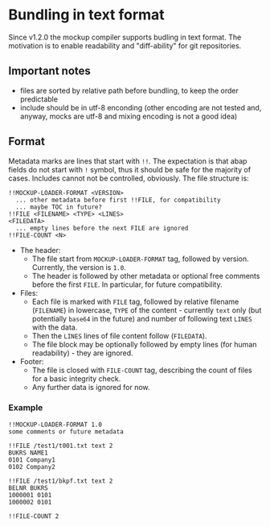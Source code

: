 # Bundling in text format

Since v1.2.0 the mockup compiler supports budling in text format. The motivation is to enable readability and "diff-ability" for git repositories.

## Important notes

- files are sorted by relative path before bundling, to keep the order predictable
- include should be in utf-8 enconding (other encoding are not tested and, anyway, mocks are utf-8 and mixing encoding is not a good idea)

## Format

Metadata marks are lines that start with `!!`. The expectation is that abap fields do not start with `!` symbol, thus it should be safe for the majority of cases. Includes cannot not be controlled, obviously. The file structure is:

```text
!!MOCKUP-LOADER-FORMAT <VERSION>
  ... other metadata before first !!FILE, for compatibility
  ... maybe TOC in future?
!!FILE <FILENAME> <TYPE> <LINES>
<FILEDATA>
  ... empty lines before the next FILE are ignored
!!FILE-COUNT <N>
```

- The header:
  - The file start from `MOCKUP-LOADER-FORMAT` tag, followed by version. Currently, the version is `1.0`.
  - The header is followed by other metadata or optional free comments before the first `FILE`. In particular, for future compatibility.
- Files:
  - Each file is marked with `FILE` tag, followed by relative filename (`FILENAME`) in lowercase, `TYPE` of the content - currently `text` only (but potentially `base64` in the future) and number of following text `LINES` with the data.
  - Then the `LINES` lines of file content follow (`FILEDATA`).
  - The file block may be optionally followed by empty lines (for human readability) - they are ignored.
- Footer:
  - The file is closed with `FILE-COUNT` tag, describing the count of files for a basic integrity check.
  - Any further data is ignored for now.

### Example

```text
!!MOCKUP-LOADER-FORMAT 1.0
some comments or future metadata

!!FILE /test1/t001.txt text 2
BUKRS NAME1
0101 Company1
0102 Company2

!!FILE /test1/bkpf.txt text 2
BELNR BUKRS
1000001 0101
1000002 0101

!!FILE-COUNT 2
```
